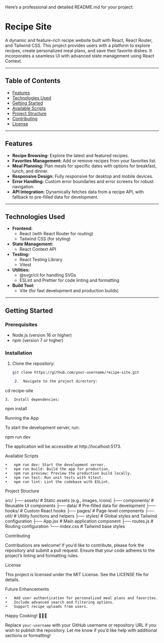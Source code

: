 Here’s a professional and detailed README.md for your project:

# Recipe Site

A dynamic and feature-rich recipe website built with React, React Router, and Tailwind CSS. This project provides users with a platform to explore recipes, create personalized meal plans, and save their favorite dishes. It incorporates a seamless UI with advanced state management using React Context.

---

## Table of Contents

- [Features](#features)
- [Technologies Used](#technologies-used)
- [Getting Started](#getting-started)
- [Available Scripts](#available-scripts)
- [Project Structure](#project-structure)
- [Contributing](#contributing)
- [License](#license)

---

## Features

- **Recipe Browsing:** Explore the latest and featured recipes.
- **Favorites Management:** Add or remove recipes from your favorites list.
- **Meal Planning:** Plan meals for specific dates with options for breakfast, lunch, and dinner.
- **Responsive Design:** Fully responsive for desktop and mobile devices.
- **Error Handling:** Custom error boundaries and error screens for robust navigation.
- **API Integration:** Dynamically fetches data from a recipe API, with fallback to pre-filled data for development.

---

## Technologies Used

- **Frontend:**
  - React (with React Router for routing)
  - Tailwind CSS (for styling)
- **State Management:**
  - React Context API
- **Testing:**
  - React Testing Library
  - Vitest
- **Utilities:**
  - @svgr/cli for handling SVGs
  - ESLint and Prettier for code linting and formatting
- **Build Tool:**
  - Vite (for fast development and production builds)

---

## Getting Started

### Prerequisites

- Node.js (version 16 or higher)
- npm (version 7 or higher)

### Installation

1. Clone the repository:
   ```bash
   git clone https://github.com/your-username/recipe-site.git

	2.	Navigate to the project directory:

cd recipe-site


	3.	Install dependencies:

npm install



Running the App

To start the development server, run:

npm run dev

The application will be accessible at http://localhost:5173.

Available Scripts

	•	npm run dev: Start the development server.
	•	npm run build: Build the app for production.
	•	npm run preview: Preview the production build locally.
	•	npm run test: Run unit tests with Vitest.
	•	npm run lint: Lint the codebase with ESLint.

Project Structure

src/
├── assets/           # Static assets (e.g., images, icons)
├── components/       # Reusable UI components
├── data/             # Pre-filled data for development
├── hooks/            # Custom React hooks
├── pages/            # Page-level components
├── util/             # Utility functions and helpers
├── styles/           # Global styles and Tailwind configuration
├── App.jsx           # Main application component
├── routes.js         # Routing configuration
└── index.css         # Tailwind base styles

Contributing

Contributions are welcome! If you’d like to contribute, please fork the repository and submit a pull request. Ensure that your code adheres to the project’s linting and formatting rules.

License

This project is licensed under the MIT License. See the LICENSE file for details.

Future Enhancements

	•	Add user authentication for personalized meal plans and favorites.
	•	Include advanced search and filtering options.
	•	Support recipe uploads from users.

Happy Cooking! 🥗🍲🍴

Replace `your-username` with your GitHub username or repository URL if you wish to publish the repository. Let me know if you’d like help with additional sections or formatting!